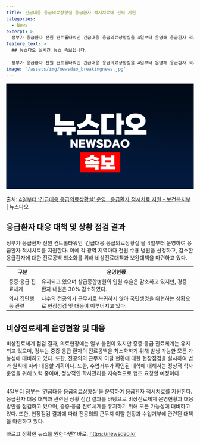 ```yaml
---
title: 긴급대응 응급의료상황실 응급환자 적시치료에 전력 지원
categories:
  - News
excerpt: >
  정부가 응급환자 전원 컨트롤타워인 긴급대응 응급의료상황실을 4일부터 운영해 응급환자 적시치료를 지원한다. 이…
feature_text: >
  ## 뉴스다오 실시간 뉴스 속보입니다.

  정부가 응급환자 전원 컨트롤타워인 긴급대응 응급의료상황실을 4일부터 운영해 응급환자 적시치료를 지원한다. 이…
image: '/assets/img/newsdao_breakingnews.jpg'
---
```


![뉴스다오 속보](/assets/img/newsdao_breakingnews.jpg)

<p>출처: <a href="https://newsdao.kr/3272" rel="dofollow">4일부터 ‘긴급대응 응급의료상황실’ 운영…응급환자 적시치료 지원 - 보건복지부</a> | 뉴스다오</p>

<h2 data-ke-size="size26">응급환자 대응 대책 및 상황 점검 결과</h2>
<p data-ke-size="size16">정부가 응급환자 전원 컨트롤타워인 ‘긴급대응 응급의료상황실’을 4일부터 운영하여 응급환자 적시치료를 지원한다. 이에 각 광역 지역마다 전원 수용 병원을 선정하고, 감소한 응급환자에 대한 진료공백 최소화를 위해 비상진료대책과 보완대책을 마련하고 있다.</p>

<table>
  <tr>
    <th>구분</th>
    <th>운영현황</th>
  </tr>
  <tr>
    <td>중증·응급 진료체계</td>
    <td>유지되고 있으며 상급종합병원의 입원·수술은 감소하고 있지만, 경증 환자 내원은 30% 감소하였다.</td>
  </tr>
  <tr>
    <td>의사 집단행동 관련</td>
    <td>다수의 전공의가 근무지로 복귀하지 않아 국민생명을 위협하는 상황으로 현장점검 및 대응이 이루어지고 있다.</td>
  </tr>
</table>

<h2 data-ke-size="size26">비상진료체계 운영현황 및 대응</h2>
<p data-ke-size="size16">비상진료체계 점검 결과, 의료현장에는 일부 불편이 있지만 중증·응급 진료체계는 유지되고 있으며, 정부는 중증·응급 환자의 진료공백을 최소화하기 위해 발생 가능한 모든 가능성에 대비하고 있다. 또한, 전공의의 근무지 이탈 현황에 대한 현장점검을 실시하여 법과 원칙에 따라 대응할 계획이다. 또한, 수업거부가 확인된 대학에 대해서는 정상적 학사 운영을 위해 노력 중이며, 정상적인 학사관리를 지속적으로 협조 요청할 예정이다.</p>

<hr>

<p data-ke-size="size16">4일부터 정부는 '긴급대응 응급의료상황실'을 운영하여 응급환자 적시치료를 지원한다. 응급환자 대응 대책과 관련된 상황 점검 결과를 바탕으로 비상진료체계 운영현황과 대응 방안을 점검하고 있으며, 중증·응급 진료체계를 유지하기 위해 모든 가능성에 대비하고 있다. 또한, 현장점검 결과에 따라 전공의의 근무지 이탈 현황과 수업거부에 관련된 대책을 마련하고 있다.</p> 

빠르고 정확한 뉴스를 원한다면? 바로, <a href="https://newsdao.kr" rel="dofollow">https://newsdao.kr</a>


